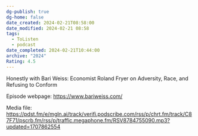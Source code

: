 ```yaml
---
dg-publish: true
dg-home: false
date_created: 2024-02-21T08:58:00
date_modified: 2024-02-21 08:58
tags:
  - ToListen
  - podcast
date_completed: 2024-02-21T10:44:00
archive: "2024"
Rating: 4.5
---
```


Honestly with Bari Weiss: Economist Roland Fryer on Adversity, Race, and Refusing to Conform

Episode webpage: https://www.bariweiss.com/

Media file: https://pdst.fm/e/mgln.ai/track/verifi.podscribe.com/rss/p/chrt.fm/track/C87F71/pscrb.fm/rss/p/traffic.megaphone.fm/RSV8784755090.mp3?updated=1707862554